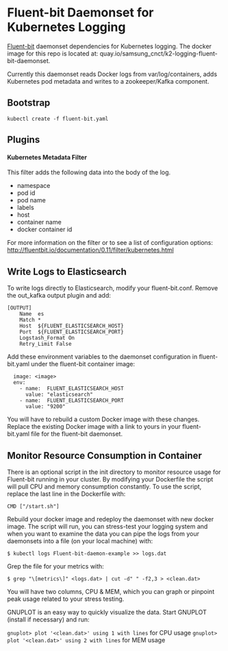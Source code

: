 # Fluent-bit Daemonset for Kubernetes Logging

[Fluent-bit](http://fluentbit.io/) daemonset dependencies for Kubernetes logging. The docker image for this repo is located at: quay.io/samsung_cnct/k2-logging-fluent-bit-daemonset.

Currently this daemonset reads Docker logs from var/log/containers, adds Kubernetes pod metadata and writes to a zookeeper/Kafka component.

## Bootstrap
```
kubectl create -f fluent-bit.yaml
```

## Plugins

#### Kubernetes Metadata Filter

This filter adds the following data into the body of the log.
* namespace
* pod id
* pod name
* labels
* host
* container name
* docker container id

For more information on the filter or to see a list of configuration options: http://fluentbit.io/documentation/0.11/filter/kubernetes.html

## Write Logs to Elasticsearch

To write logs directly to Elasticsearch, modify your fluent-bit.conf. Remove the out_kafka output plugin and add:
```
[OUTPUT]
    Name  es
    Match *
    Host  ${FLUENT_ELASTICSEARCH_HOST}
    Port  ${FLUENT_ELASTICSEARCH_PORT}
    Logstash_Format On
    Retry_Limit False
```

Add these environment variables to the daemonset configuration in fluent-bit.yaml under the fluent-bit container image:
```
  image: <image>
  env:
    - name:  FLUENT_ELASTICSEARCH_HOST
      value: "elasticsearch"
    - name:  FLUENT_ELASTICSEARCH_PORT
      value: "9200"
```

You will have to rebuild a custom Docker image with these changes. Replace the existing Docker image with a link to yours in your fluent-bit.yaml file for the fluent-bit daemonset.

## Monitor Resource Consumption in Container

There is an optional script in the init directory to monitor resource usage for Fluent-bit running in your cluster. By modifying your Dockerfile the script will pull CPU and memory consumption constantly. To use the script, replace the last line in the Dockerfile with:

```
CMD ["/start.sh"]
```

Rebuild your docker image and redeploy the daemonset with new docker image. The script will run, you can stress-test your logging system and when you want to examine the data you can pipe the logs from your daemonsets into a file (on your local machine) with:

```
$ kubectl logs Fluent-bit-daemon-example >> logs.dat
```

Grep the file for your metrics with:

```
$ grep "\[metrics\]" <logs.dat> | cut -d" " -f2,3 > <clean.dat>
```

You will have two columns, CPU & MEM, which you can graph or pinpoint peak usage related to your stress testing.

GNUPLOT is an easy way to quickly visualize the data. Start GNUPLOT (install if necessary) and run:

`gnuplot> plot '<clean.dat>' using 1 with lines` for CPU usage
`gnuplot> plot '<clean.dat>' using 2 with lines` for MEM usage
